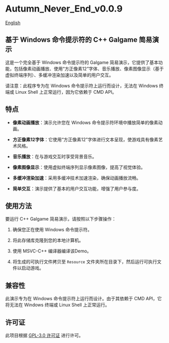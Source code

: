 # Autumn_Never_End_v0.0.9

[English](...)

## 基于 Windows 命令提示符的 C++ Galgame 简易演示

这是一个完全基于 Windows 命令提示符的 Galgame 简易演示，它提供了基本功能，包括像素动画播放、使用“方正像素12”字体、音乐播放、像素图像显示（基于虚拟终端序列）、多缓冲渲染加速以及简单的用户交互。

请注意：此程序专为在 Windows 命令提示符上运行而设计，无法在 Windows 终端或 Linux Shell 上正常运行，因为它依赖于 CMD API。

## 特点

- **像素动画播放**：演示允许您在 Windows 命令提示符环境中播放简单的像素动画。

- **方正像素12字体**：它使用“方正像素12”字体进行文本呈现，使游戏具有像素艺术风格。

- **音乐播放**：在与游戏交互时享受背景音乐。

- **像素图像显示**：使用虚拟终端序列显示像素图像，提高了视觉体验。

- **多缓冲渲染加速**：采用多缓冲技术加速渲染，确保动画播放流畅。

- **简单交互**：演示提供了基本的用户交互功能，增强了用户参与度。

## 使用方法

要运行 C++ Galgame 简易演示，请按照以下步骤操作：

1. 确保您正在使用 Windows 命令提示符。

2. 将此存储库克隆到您的本地计算机。

3. 使用 MSVC-C++ 编译器编译该Demo。

4. 将生成的可执行文件拷贝至 `Resource` 文件夹所在目录下，然后运行可执行文件以启动游戏。

## 兼容性

此演示专为在 Windows 命令提示符上运行而设计。由于其依赖于 CMD API，它将无法在 Windows 终端或 Linux Shell 上正常运行。

## 许可证

此项目根据 [GPL-3.0 许可证](LICENSE) 进行许可。
